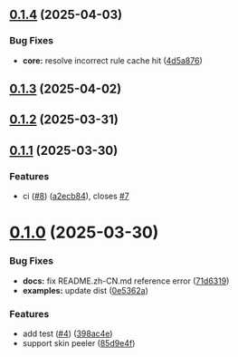 ## [0.1.4](https://github.com/cszhjh/postcss-skin-peeler/compare/v0.1.3...v0.1.4) (2025-04-03)


### Bug Fixes

* **core:** resolve incorrect rule cache hit ([4d5a876](https://github.com/cszhjh/postcss-skin-peeler/commit/4d5a8764199c23cc5af45c45aac437d1b6b02835))



## [0.1.3](https://github.com/cszhjh/postcss-skin-peeler/compare/v0.1.2...v0.1.3) (2025-04-02)



## [0.1.2](https://github.com/cszhjh/postcss-skin-peeler/compare/v0.1.1...v0.1.2) (2025-03-31)



## [0.1.1](https://github.com/cszhjh/postcss-skin-peeler/compare/v0.1.0...v0.1.1) (2025-03-30)


### Features

* ci ([#8](https://github.com/cszhjh/postcss-skin-peeler/issues/8)) ([a2ecb84](https://github.com/cszhjh/postcss-skin-peeler/commit/a2ecb849d0253cb649b6c23b9d7ca463db335824)), closes [#7](https://github.com/cszhjh/postcss-skin-peeler/issues/7)



# [0.1.0](https://github.com/cszhjh/postcss-skin-peeler/compare/85d9e4f1c4c9a46d67ebddc0e1f53826b31f6f52...v0.1.0) (2025-03-30)


### Bug Fixes

* **docs:** fix README.zh-CN.md reference error ([71d6319](https://github.com/cszhjh/postcss-skin-peeler/commit/71d6319cb3bf7ee9d303bf7256ff6aa45ed999f6))
* **examples:** update dist ([0e5362a](https://github.com/cszhjh/postcss-skin-peeler/commit/0e5362ab82c5aa4bcb2e7920e20fdfc9ef01101e))


### Features

* add test ([#4](https://github.com/cszhjh/postcss-skin-peeler/issues/4)) ([398ac4e](https://github.com/cszhjh/postcss-skin-peeler/commit/398ac4e534154da0f286a3c95daa96819a9d0b81))
* support skin peeler ([85d9e4f](https://github.com/cszhjh/postcss-skin-peeler/commit/85d9e4f1c4c9a46d67ebddc0e1f53826b31f6f52))



